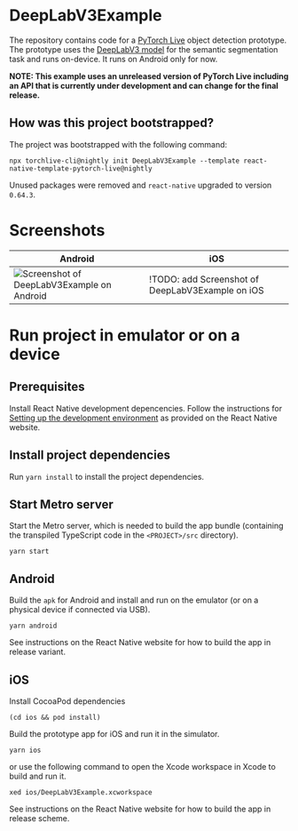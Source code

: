 # DeepLabV3Example

The repository contains code for a [PyTorch Live](https://pytorch.org/live) object detection prototype. The prototype uses the [DeepLabV3 model](https://pytorch.org/hub/pytorch_vision_deeplabv3_resnet101/) for the semantic segmentation task and runs on-device. It runs on Android only for now.

**NOTE: This example uses an unreleased version of PyTorch Live including an API that is currently under development and can change for the final release.**

## How was this project bootstrapped?

The project was bootstrapped with the following command:

```
npx torchlive-cli@nightly init DeepLabV3Example --template react-native-template-pytorch-live@nightly
```

Unused packages were removed and `react-native` upgraded to version `0.64.3`.

# Screenshots

|Android|iOS|
| --------------------- | --------------------- |
|![Screenshot of DeepLabV3Example on Android](https://user-images.githubusercontent.com/49705509/168178453-b5525059-23cb-4c31-a050-9fdff3e1212f.png)|!TODO: add Screenshot of DeepLabV3Example on iOS|

# Run project in emulator or on a device

## Prerequisites

Install React Native development depencencies. Follow the instructions for [Setting up the development environment](https://reactnative.dev/docs/environment-setup) as provided on the React Native website.

## Install project dependencies

Run `yarn install` to install the project dependencies.

## Start Metro server

Start the Metro server, which is needed to build the app bundle (containing the transpiled TypeScript code in the `<PROJECT>/src` directory).

```
yarn start
```

## Android

Build the `apk` for Android and install and run on the emulator (or on a physical device if connected via USB).

```
yarn android
```

See instructions on the React Native website for how to build the app in release variant.

## iOS

Install CocoaPod dependencies

```
(cd ios && pod install)
```

Build the prototype app for iOS and run it in the simulator.

```
yarn ios
```

or use the following command to open the Xcode workspace in Xcode to build and run it.

```
xed ios/DeepLabV3Example.xcworkspace
```

See instructions on the React Native website for how to build the app in release scheme.
